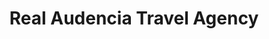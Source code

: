 ---
title: "Real Audencia Travel Agency"
url: /sucre/real-audencia-travel-agency/
shop: agencia de viajes
---